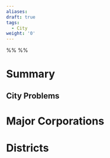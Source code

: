 ```yaml
---
aliases:
draft: true
tags:
  - City
weight: '0'
---
```

%%
%%

# Summary

## City Problems

# Major Corporations

# Districts